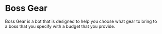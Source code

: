 # Boss Gear

Boss Gear is a bot that is designed to help you choose what gear to bring to a boss that you specify with a budget that you provide.
